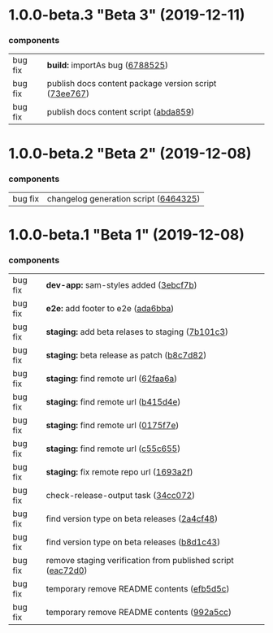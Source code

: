 # 1.0.0-beta.3 "Beta 3" (2019-12-11)

### components

|            |                       |
| ---------- | --------------------- |
| bug fix |  **build:** importAs bug ([6788525](https://github.com/GSA/sam-design-system/commit/6788525)) |
| bug fix |  publish docs content package version script ([73ee767](https://github.com/GSA/sam-design-system/commit/73ee767)) |
| bug fix |  publish docs content script ([abda859](https://github.com/GSA/sam-design-system/commit/abda859)) |


# 1.0.0-beta.2 "Beta 2" (2019-12-08)

### components

|            |                       |
| ---------- | --------------------- |
| bug fix |  changelog generation script ([6464325](https://github.com/GSA/sam-design-system/commit/6464325)) |


# 1.0.0-beta.1 "Beta 1" (2019-12-08)

### components

|            |                       |
| ---------- | --------------------- |
| bug fix |  **dev-app:** sam-styles added ([3ebcf7b](https://github.com/GSA/sam-design-system/commit/3ebcf7b)) |
| bug fix |  **e2e:** add footer to e2e ([ada6bba](https://github.com/GSA/sam-design-system/commit/ada6bba)) |
| bug fix |  **staging:** add beta relases to staging ([7b101c3](https://github.com/GSA/sam-design-system/commit/7b101c3)) |
| bug fix |  **staging:** beta release as patch ([b8c7d82](https://github.com/GSA/sam-design-system/commit/b8c7d82)) |
| bug fix |  **staging:** find remote url ([62faa6a](https://github.com/GSA/sam-design-system/commit/62faa6a)) |
| bug fix |  **staging:** find remote url ([b415d4e](https://github.com/GSA/sam-design-system/commit/b415d4e)) |
| bug fix |  **staging:** find remote url ([0175f7e](https://github.com/GSA/sam-design-system/commit/0175f7e)) |
| bug fix |  **staging:** find remote url ([c55c655](https://github.com/GSA/sam-design-system/commit/c55c655)) |
| bug fix |  **staging:** fix remote repo url ([1693a2f](https://github.com/GSA/sam-design-system/commit/1693a2f)) |
| bug fix |  check-release-output task ([34cc072](https://github.com/GSA/sam-design-system/commit/34cc072)) |
| bug fix |  find version type on beta releases ([2a4cf48](https://github.com/GSA/sam-design-system/commit/2a4cf48)) |
| bug fix |  find version type on beta releases ([b8d1c43](https://github.com/GSA/sam-design-system/commit/b8d1c43)) |
| bug fix |  remove staging verification from published script ([eac72d0](https://github.com/GSA/sam-design-system/commit/eac72d0)) |
| bug fix |  temporary remove README contents ([efb5d5c](https://github.com/GSA/sam-design-system/commit/efb5d5c)) |
| bug fix |  temporary remove README contents ([992a5cc](https://github.com/GSA/sam-design-system/commit/992a5cc)) |



